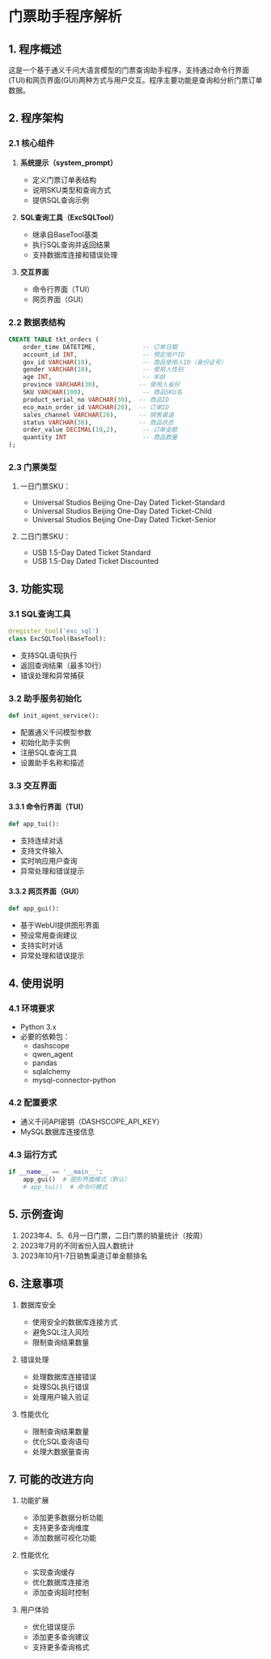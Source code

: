 # 门票助手程序解析

## 1. 程序概述
这是一个基于通义千问大语言模型的门票查询助手程序，支持通过命令行界面(TUI)和网页界面(GUI)两种方式与用户交互。程序主要功能是查询和分析门票订单数据。

## 2. 程序架构

### 2.1 核心组件
1. **系统提示（system_prompt）**
   - 定义门票订单表结构
   - 说明SKU类型和查询方式
   - 提供SQL查询示例

2. **SQL查询工具（ExcSQLTool）**
   - 继承自BaseTool基类
   - 执行SQL查询并返回结果
   - 支持数据库连接和错误处理

3. **交互界面**
   - 命令行界面（TUI）
   - 网页界面（GUI）

### 2.2 数据表结构
```sql
CREATE TABLE tkt_orders (
    order_time DATETIME,             -- 订单日期
    account_id INT,                  -- 预定用户ID
    gov_id VARCHAR(18),              -- 商品使用人ID（身份证号）
    gender VARCHAR(10),              -- 使用人性别
    age INT,                         -- 年龄
    province VARCHAR(30),           -- 使用人省份
    SKU VARCHAR(100),                -- 商品SKU名
    product_serial_no VARCHAR(30),  -- 商品ID
    eco_main_order_id VARCHAR(20),  -- 订单ID
    sales_channel VARCHAR(20),      -- 销售渠道
    status VARCHAR(30),             -- 商品状态
    order_value DECIMAL(10,2),       -- 订单金额
    quantity INT                     -- 商品数量
);
```

### 2.3 门票类型
1. 一日门票SKU：
   - Universal Studios Beijing One-Day Dated Ticket-Standard
   - Universal Studios Beijing One-Day Dated Ticket-Child
   - Universal Studios Beijing One-Day Dated Ticket-Senior

2. 二日门票SKU：
   - USB 1.5-Day Dated Ticket Standard
   - USB 1.5-Day Dated Ticket Discounted

## 3. 功能实现

### 3.1 SQL查询工具
```python
@register_tool('exc_sql')
class ExcSQLTool(BaseTool):
```
- 支持SQL语句执行
- 返回查询结果（最多10行）
- 错误处理和异常捕获

### 3.2 助手服务初始化
```python
def init_agent_service():
```
- 配置通义千问模型参数
- 初始化助手实例
- 注册SQL查询工具
- 设置助手名称和描述

### 3.3 交互界面

#### 3.3.1 命令行界面（TUI）
```python
def app_tui():
```
- 支持连续对话
- 支持文件输入
- 实时响应用户查询
- 异常处理和错误提示

#### 3.3.2 网页界面（GUI）
```python
def app_gui():
```
- 基于WebUI提供图形界面
- 预设常用查询建议
- 支持实时对话
- 异常处理和错误提示

## 4. 使用说明

### 4.1 环境要求
- Python 3.x
- 必要的依赖包：
  - dashscope
  - qwen_agent
  - pandas
  - sqlalchemy
  - mysql-connector-python

### 4.2 配置要求
- 通义千问API密钥（DASHSCOPE_API_KEY）
- MySQL数据库连接信息

### 4.3 运行方式
```python
if __name__ == '__main__':
    app_gui()  # 图形界面模式（默认）
    # app_tui()  # 命令行模式
```

## 5. 示例查询
1. 2023年4、5、6月一日门票，二日门票的销量统计（按周）
2. 2023年7月的不同省份入园人数统计
3. 2023年10月1-7日销售渠道订单金额排名

## 6. 注意事项

1. 数据库安全
   - 使用安全的数据库连接方式
   - 避免SQL注入风险
   - 限制查询结果数量

2. 错误处理
   - 处理数据库连接错误
   - 处理SQL执行错误
   - 处理用户输入验证

3. 性能优化
   - 限制查询结果数量
   - 优化SQL查询语句
   - 处理大数据量查询

## 7. 可能的改进方向

1. 功能扩展
   - 添加更多数据分析功能
   - 支持更多查询维度
   - 添加数据可视化功能

2. 性能优化
   - 实现查询缓存
   - 优化数据库连接池
   - 添加查询超时控制

3. 用户体验
   - 优化错误提示
   - 添加更多查询建议
   - 支持更多查询格式 